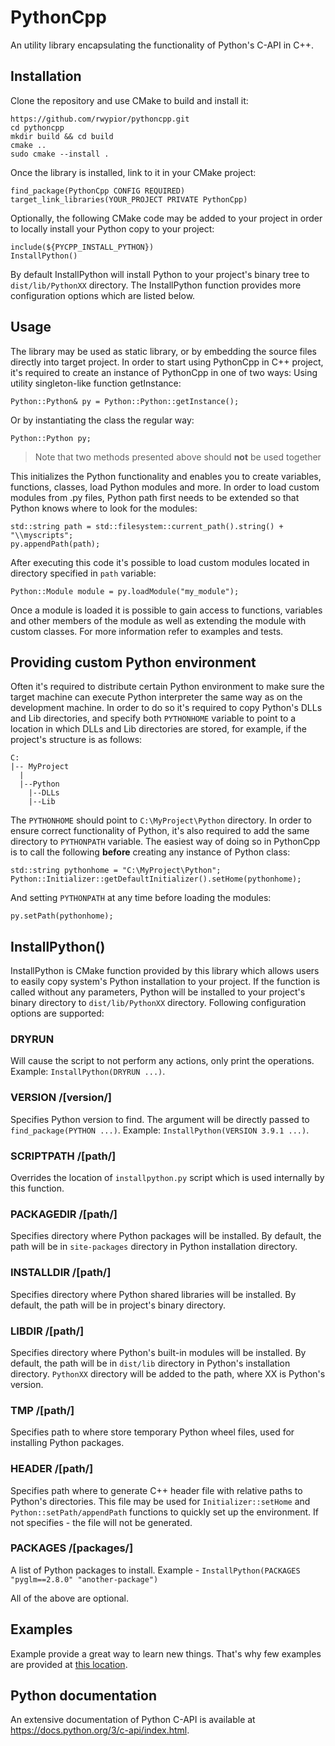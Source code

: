 # PythonCpp

An utility library encapsulating the functionality of Python's C-API in C++.

## Installation

Clone the repository and use CMake to build and install it:
```
https://github.com/rwypior/pythoncpp.git
cd pythoncpp
mkdir build && cd build
cmake ..
sudo cmake --install .
```

Once the library is installed, link to it in your CMake project:

```
find_package(PythonCpp CONFIG REQUIRED)
target_link_libraries(YOUR_PROJECT PRIVATE PythonCpp)
```

Optionally, the following CMake code may be added to your project in order to locally install your Python copy to your project:
```
include(${PYCPP_INSTALL_PYTHON})
InstallPython()
```
By default InstallPython will install Python to your project's binary tree to `dist/lib/PythonXX` directory. The InstallPython function provides more configuration options which are listed below.

## Usage

The library may be used as static library, or by embedding the source files directly into target project.
In order to start using PythonCpp in C++ project, it's required to create an instance of PythonCpp in one of two ways:
Using utility singleton-like function getInstance:
```
Python::Python& py = Python::Python::getInstance();
```
Or by instantiating the class the regular way:
```
Python::Python py;
```
> Note that two methods presented above should **not** be used together

This initializes the Python functionality and enables you to create variables, functions, classes, load Python modules and more. In order to load custom modules from .py files, Python path first needs to be extended so that Python knows where to look for the modules:

```
std::string path = std::filesystem::current_path().string() + "\\myscripts";
py.appendPath(path);
```

After executing this code it's possible to load custom modules located in directory specified in `path` variable:

```
Python::Module module = py.loadModule("my_module");
```

Once a module is loaded it is possible to gain access to functions, variables and other members of the module as well as extending the module with custom classes. For more information refer to examples and tests.

## Providing custom Python environment
Often it's required to distribute certain Python environment to make sure the target machine can execute Python interpreter the same way as on the development machine. In order to do so it's required to copy Python's DLLs and Lib directories, and specify both `PYTHONHOME` variable to point to a location in which DLLs and Lib directories are stored, for example, if the project's structure is as follows:
```
C:
|-- MyProject
  |
  |--Python
    |--DLLs
    |--Lib
```
The `PYTHONHOME` should point to `C:\MyProject\Python` directory. In order to ensure correct functionality of Python, it's also required to add the same directory to `PYTHONPATH` variable.
The easiest way of doing so in PythonCpp is to call the following **before** creating any instance of Python class:
```
std::string pythonhome = "C:\MyProject\Python";
Python::Initializer::getDefaultInitializer().setHome(pythonhome);
```
And setting `PYTHONPATH` at any time before loading the modules:
```
py.setPath(pythonhome);
```

## InstallPython()
InstallPython is CMake function provided by this library which allows users to easily copy system's Python installation to your project. If the function is called without any parameters, Python will be installed to your project's binary directory to `dist/lib/PythonXX` directory. Following configuration options are supported:

### DRYRUN
Will cause the script to not perform any actions, only print the operations. Example: `InstallPython(DRYRUN ...)`.

### VERSION /[version/]
Specifies Python version to find. The argument will be directly passed to `find_package(PYTHON ...)`. Example: `InstallPython(VERSION 3.9.1 ...)`.

### SCRIPTPATH /[path/]
Overrides the location of `installpython.py` script which is used internally by this function.

### PACKAGEDIR /[path/]
Specifies directory where Python packages will be installed. By default, the path will be in `site-packages` directory in Python installation directory.

### INSTALLDIR /[path/]
Specifies directory where Python shared libraries will be installed. By default, the path will be in project's binary directory.

### LIBDIR /[path/]
Specifies directory where Python's built-in modules will be installed. By default, the path will be in `dist/lib` directory in Python's installation directory. `PythonXX` directory will be added to the path, where XX is Python's version.

### TMP /[path/]
Specifies path to where store temporary Python wheel files, used for installing Python packages.

### HEADER /[path/]
Specifies path where to generate C++ header file with relative paths to Python's directories. This file may be used for `Initializer::setHome` and `Python::setPath/appendPath` functions to quickly set up the environment. If not specifies - the file will not be generated.

### PACKAGES /[packages/]
A list of Python packages to install. Example - `InstallPython(PACKAGES "pyglm==2.8.0" "another-package")`

All of the above are optional.

## Examples
Example provide a great way to learn new things. That's why few examples are provided at [this location](PythonCppExample).

## Python documentation
An extensive documentation of Python C-API is available at https://docs.python.org/3/c-api/index.html.
